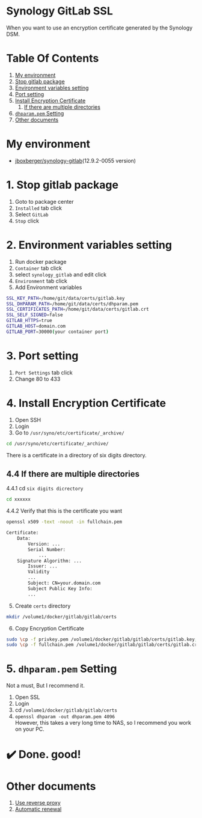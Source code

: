 # Synology GitLab SSL
When you want to use an encryption certificate generated by the Synology DSM.
# Table Of Contents
1. [My environment](#My-environment)
2. [Stop gitlab package](#1-Stop-gitlab-package)
3. [Environment variables setting](#2-Environment-variables-setting)
4. [Port setting](#3-Port-setting)
5. [Install Encryption Certificate](#4-Install-Encryption-Certificate)
    1. [If there are multiple directories](#44-If-there-are-multiple-directories)
6. [`dhparam.pem` Setting](#5-dhparampem-Setting)
7. [Other documents](#Other-documents)
# My environment
+ [jboxberger/synology-gitlab](https://github.com/jboxberger/synology-gitlab)(12.9.2-0055 version)

# 1. Stop gitlab package
1. Goto to package center
2. `Installed` tab click
3. Select `GitLab`
4. `Stop` click

# 2. Environment variables setting
1. Run docker package
2. `Container` tab click
3. select `synology_gitlab` and edit click
4. `Environment` tab click
5. Add Environment variables
``` bash
SSL_KEY_PATH=/home/git/data/certs/gitlab.key
SSL_DHPARAM_PATH=/home/git/data/certs/dhparam.pem
SSL_CERTIFICATES_PATH=/home/git/data/certs/gitlab.crt
SSL_SELF_SIGNED=false
GITLAB_HTTPS=true
GITLAB_HOST=domain.com
GITLAB_PORT=30000(your container port)
```
# 3. Port setting
1. `Port Settings` tab click
2. Change 80 to 433

# 4. Install Encryption Certificate
1. Open SSH
2. Login
3. Go to `/usr/syno/etc/certificate/_archive/`
``` bash
cd /usr/syno/etc/certificate/_archive/
```
There is a certificate in a directory of six digits directory.  
## 4.4 If there are multiple directories
4.4.1 cd `six digits dicrectory`
``` bash
cd xxxxxx
```
4.4.2 Verify that this is the certificate you want
``` bash
openssl x509 -text -noout -in fullchain.pem
```
``` bash
Certificate:
    Data:
        Version: ...
        Serial Number:
            ...
    Signature Algorithm: ...
        Issuer: ...
        Validity
        ...
        Subject: CN=your.domain.com
        Subject Public Key Info:
        ...
```
5. Create `certs` directory
``` bash
mkdir /volume1/docker/gitlab/gitlab/certs
```
6. Copy Encryption Certificate
``` bash
sudo \cp -f privkey.pem /volume1/docker/gitlab/gitlab/certs/gitlab.key;
sudo \cp -f fullchain.pem /volume1/docker/gitlab/gitlab/certs/gitlab.crt;
```
# 5. `dhparam.pem` Setting
Not a must, But I recommend it.
1. Open SSL
2. Login
3. cd `/volume1/docker/gitlab/gitlab/certs`
4. `openssl dhparam -out dhparam.pem 4096`  
However, this takes a very long time to NAS, so I recommend you work on your PC.

# ✔️ Done. good!


# Other documents
1. [Use reverse proxy](./reverse_proxy.md)
2. [Automatic renewal](./automatic_renewal.md)
